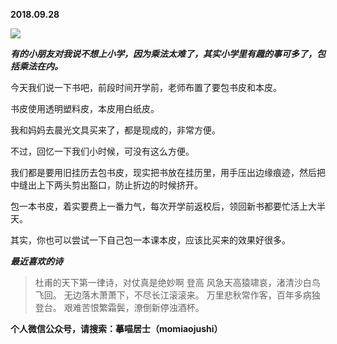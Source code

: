 
          
            
**2018.09.28**



![](//upload-images.jianshu.io/upload_images/51001-e02808686beb5daf.JPG)




***有的小朋友对我说不想上小学，因为乘法太难了，其实小学里有趣的事可多了，包括乘法在内。***

今天我们说一下书吧，前段时间开学前，老师布置了要包书皮和本皮。

书皮使用透明塑料皮，本皮用白纸皮。

我和妈妈去晨光文具买来了，都是现成的，非常方便。

不过，回忆一下我们小时候，可没有这么方便。

我们都是要用旧挂历去包书皮，现实把书放在挂历里，用手压出边缘痕迹，然后把中缝出上下两头剪出豁口，防止折边的时候挤开。

包一本书皮，着实要费上一番力气，每次开学前返校后，领回新书都要忙活上大半天。

其实，你也可以尝试一下自己包一本课本皮，应该比买来的效果好很多。


***最近喜欢的诗***
>杜甫的天下第一律诗，对仗真是绝妙啊
登高
风急天高猿啸哀，渚清沙白鸟飞回。
无边落木萧萧下，不尽长江滚滚来。
万里悲秋常作客，百年多病独登台。
艰难苦恨繁霜鬓，潦倒新停浊酒杯。




**个人微信公众号，请搜索：摹喵居士（momiaojushi）**

          
        